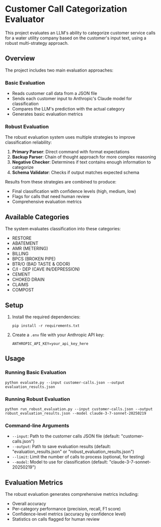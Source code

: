 # Customer Call Categorization Evaluator

This project evaluates an LLM's ability to categorize customer service calls for a water utility company based on the customer's input text, using a robust multi-strategy approach.

## Overview

The project includes two main evaluation approaches:

### Basic Evaluation
- Reads customer call data from a JSON file
- Sends each customer input to Anthropic's Claude model for classification
- Compares the LLM's prediction with the actual category
- Generates basic evaluation metrics

### Robust Evaluation
The robust evaluation system uses multiple strategies to improve classification reliability:

1. **Primary Parser**: Direct command with format expectations
2. **Backup Parser**: Chain of thought approach for more complex reasoning
3. **Negative Checker**: Determines if text contains enough information to categorize
4. **Schema Validator**: Checks if output matches expected schema

Results from these strategies are combined to produce:
- Final classification with confidence levels (high, medium, low)
- Flags for calls that need human review
- Comprehensive evaluation metrics

## Available Categories

The system evaluates classification into these categories:
- RESTORE
- ABATEMENT
- AMR (METERING)
- BILLING
- BPCS (BROKEN PIPE)
- BTR/O (BAD TASTE & ODOR)
- C/I - DEP (CAVE IN/DEPRESSION)
- CEMENT
- CHOKED DRAIN
- CLAIMS
- COMPOST

## Setup

1. Install the required dependencies:
   ```
   pip install -r requirements.txt
   ```

2. Create a `.env` file with your Anthropic API key:
   ```
   ANTHROPIC_API_KEY=your_api_key_here
   ```

## Usage

### Running Basic Evaluation
```
python evaluate.py --input customer-calls.json --output evaluation_results.json
```

### Running Robust Evaluation
```
python run_robust_evaluation.py --input customer-calls.json --output robust_evaluation_results.json --model claude-3-7-sonnet-20250219
```

### Command-line Arguments
- `--input`: Path to the customer calls JSON file (default: "customer-calls.json")
- `--output`: Path to save evaluation results (default: "evaluation_results.json" or "robust_evaluation_results.json")
- `--limit`: Limit the number of calls to process (optional, for testing)
- `--model`: Model to use for classification (default: "claude-3-7-sonnet-20250219")

## Evaluation Metrics

The robust evaluation generates comprehensive metrics including:
- Overall accuracy
- Per-category performance (precision, recall, F1 score)
- Confidence-level metrics (accuracy by confidence level)
- Statistics on calls flagged for human review
